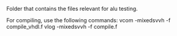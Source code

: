 Folder that contains the files relevant for alu testing.

For compiling, use the following commands:
vcom -mixedsvvh -f compile_vhdl.f
vlog -mixedsvvh -f compile.f

